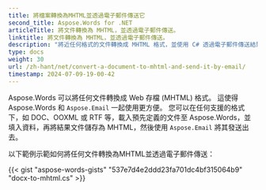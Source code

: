 ```yaml
---
title: 將檔案轉換為MHTML並透過電子郵件傳送它
second_title: Aspose.Words for .NET
articleTitle: 將文件轉換為 MHTML，並透過電子郵件傳送。
linktitle: 將文件轉換為 MHTML，並透過電子郵件傳送。
description: "將近任何格式的文件轉換成 MHTML 格式，並使用 C# 透過電子郵件傳送結果文件。"
type: docs
weight: 30
url: /zh-hant/net/convert-a-document-to-mhtml-and-send-it-by-email/
timestamp: 2024-07-09-19-00-42
---
```


Aspose.Words 可以將任何文件轉換成 Web 存檔 (MHTML) 格式。 這使得 Aspose.Words 和 `Aspose.Email` 一起使用更方便。 您可以在任何支援的格式下，如 DOC、OOXML 或 RTF 等，載入預先定義的文件至 Aspose.Words，並填入資料，再將結果文件儲存為 MHTML，然後使用 `Aspose.Email` 將其發送出去。

以下範例示範如何將任何文件轉換為MHTML並透過電子郵件傳送：

{{< gist "aspose-words-gists" "537e7d4e2ddd23fa701dc4bf315064b9" "docx-to-mhtml.cs" >}}
